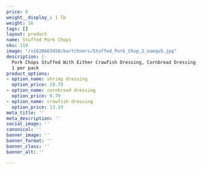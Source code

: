 ```yaml
---
price: 0
weight__display_: 1 lb
weight: 16
tags: []
layout: product
name: Stuffed Pork Chops
sku: 119
image: "/v1620663450/kartchners/Stuffed_Pork_Chop_2_ooequ5.jpg"
description: |-
  Pork Chops Stuffed With Either Crawfish Dressing, Cornbread Dressing, or Shrimp Dressing
  1 per pack
product_options:
- option_name: shrimp dressing
  option_price: 10.79
- option_name: cornbread dressing
  option_price: 9.79
- option_name: crawfish dressing
  option_price: 13.19
meta_title: ''
meta_description: ''
social_image: ''
canonical: ''
banner_image: ''
banner_format: ''
banner_class: ''
banner_alt: ''

---
```

